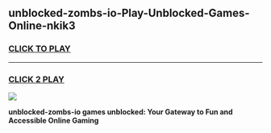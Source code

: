 
## unblocked-zombs-io-Play-Unblocked-Games-Online-nkik3
<h3>
<a href="https://premium76.site?title=unblocked-zombs-io&ref=25A">CLICK TO PLAY</a></h3>
<hr>

<h3>
<a href="https://premium76.site?title=unblocked-zombs-io&ref=25A">CLICK 2 PLAY</a>
  
</h3>

<a href="https://premium76.site?title=unblocked-zombs-io&ref=25A"><img src="https://clearcache.store/games.png"></a>


**unblocked-zombs-io games unblocked: Your Gateway to Fun and Accessible Online Gaming**

